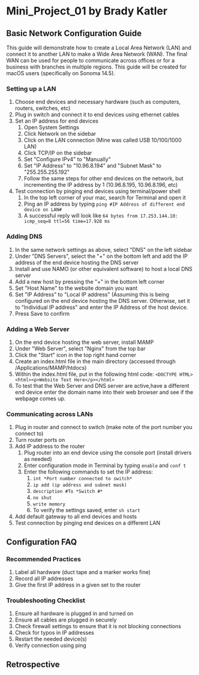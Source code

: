 # Mini_Project_01 by Brady Katler

## Basic Network Configuration Guide
This guide will demonstrate how to create a Local Area Network (LAN) and connect it to another LAN to make a Wide Area Network (WAN). The final WAN can be used for people to communicate across offices or for a business with branches in multiple regions. This guide will be created for macOS users (specifically on Sonoma 14.5).

### Setting up a LAN
1. Choose end devices and necessary hardware (such as computers, routers, switches, etc)
2. Plug in switch and connect it to end devices using ethernet cables
3. Set an IP address for end devices
   1. Open System Settings
   2. Click Network on the sidebar
   3. Click on the LAN connection (Mine was called USB 10/100/1000 LAN)
   4. Click TCP/IP on the sidebar
   5. Set "Configure IPv4" to "Manually"
   6. Set "IP Address" to "10.96.8.194" and "Subnet Mask" to "255.255.255.192"
   7. Follow the same steps for other end devices on the network, but incrementing the IP address by 1 (10.96.8.195, 10.96.8.196, etc)
5. Test connection by pinging end devices using terminal/power shell
   1. In the top left corner of your mac, search for Terminal and open it
   2. Ping an IP address by typing ```ping #IP Address of different end device on LAN#```
   3. A successful reply will look like ```64 bytes from 17.253.144.10: icmp_seq=8 ttl=56 time=17.928 ms```

### Adding DNS
1. In the same network settings as above, select "DNS" on the left sidebar
2. Under "DNS Servers", select the "+" on the bottom left and add the IP address of the end device hosting the DNS server
3. Install and use NAMO (or other equivalent software) to host a local DNS server
4. Add a new host by pressing the "+" in the bottom left corner
5. Set "Host Name" to the website domain you want
6. Set "IP Address" to "Local IP address" (Assuming this is being configured on the end device hosting the DNS server. Otherwise, set it to "Individual IP address" and enter the IP Address of the host device.
7. Press Save to confirm


### Adding a Web Server
1. On the end device hosting the web server, install MAMP
3. Under "Web Server", select "Nginx" from the top bar
4. Click the "Start" icon in the top right hand corner
5. Create an index.html file in the main directory (accessed through /Applications/MAMP/htdocs)
6. Within the index.html file, put in the following html code: ```<DOCTYPE HTML><html><p>Website Text Here</p></html>```
7. To test that the Web Server and DNS server are active,have a different end device enter the domain name into their web browser and see if the webpage comes up.


### Communicating across LANs

1. Plug in router and connect to switch (make note of the port number you connect to)
2. Turn router ports on
3. Add IP address to the router
    1. Plug router into an end device using the console port (install drivers as needed)
    2. Enter configuration mode in Terminal by typing `enable` and `conf t`
    3. Enter the following commands to set the IP address:
        1. `int *Port number connected to switch*`
        2. `ip add (ip address and subnet mask)`
        3. `description #To *Switch #*`
        4. `no shut`
        5. `write memory`
        6. To verify the settings saved, enter ```sh start```      
4. Add default gateway to all end devices and hosts
5. Test connection by pinging end devices on a different LAN

## Configuration FAQ

### Recommended Practices
1. Label all hardware (duct tape and a marker works fine)
2. Record all IP addresses
3. Give the first IP address in a given set to the router

### Troubleshooting Checklist
1. Ensure all hardware is plugged in and turned on
2. Ensure all cables are plugged in securely
3. Check firewall settings to ensure that it is not blocking connections
4. Check for typos in IP addresses
5. Restart the needed device(s)
6. Verify connection using ping

## Retrospective
    
  
